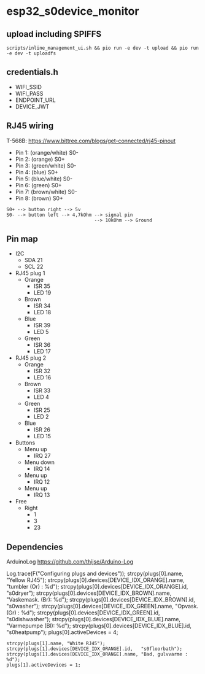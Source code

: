 # esp32_s0device_monitor #


## upload including SPIFFS ##
```
scripts/inline_management_ui.sh && pio run -e dev -t upload && pio run -e dev -t uploadfs
```

## credentials.h ##
* WIFI_SSID
* WIFI_PASS
* ENDPOINT_URL
* DEVICE_JWT

## RJ45 wiring ##
T-568B: https://www.bittree.com/blogs/get-connected/rj45-pinout
* Pin 1: (orange/white) S0-
* Pin 2: (orange) S0+
* Pin 3: (green/white) S0-
* Pin 4: (blue) S0+
* Pin 5: (blue/white) S0-
* Pin 6: (green) S0+
* Pin 7: (brown/white) S0-
* Pin 8: (brown) S0+
```
S0+ --> button right --> 5v
S0- --> button left --> 4,7kOhm --> signal pin
                                --> 10kOhm --> Ground
```

## Pin map ##
* I2C
    * SDA 21
    * SCL 22
* RJ45 plug 1
    * Orange
        * ISR 35
        * LED 19
    * Brown
        * ISR 34
        * LED 18
    * Blue  
        * ISR 39
        * LED 5
    * Green
        * ISR 36
        * LED 17
* RJ45 plug 2
    * Orange
        * ISR 32
        * LED 16
    * Brown
        * ISR 33
        * LED 4
    * Green
        * ISR 25
        * LED 2
    * Blue  
        * ISR 26
        * LED 15
* Buttons
    * Menu up
        * IRQ 27
    * Menu down
        * IRQ 14
    * Menu up
        * IRQ 12
    * Menu up
        * IRQ 13
* Free
    * Right
        * 1
        * 3
        * 23

## Dependencies ##
ArduinoLog
https://github.com/thijse/Arduino-Log

 Log.trace(F("Configuring plugs and devices"));
    strcpy(plugs[0].name, "Yellow RJ45");
    strcpy(plugs[0].devices[DEVICE_IDX_ORANGE].name, "tumbler (Or)   : %d");
    strcpy(plugs[0].devices[DEVICE_IDX_ORANGE].id,   "s0dryer");
    strcpy(plugs[0].devices[DEVICE_IDX_BROWN].name,  "Vaskemask. (Br): %d");
    strcpy(plugs[0].devices[DEVICE_IDX_BROWN].id,    "s0washer");
    strcpy(plugs[0].devices[DEVICE_IDX_GREEN].name,  "Opvask. (Gr)   : %d");
    strcpy(plugs[0].devices[DEVICE_IDX_GREEN].id,    "s0dishwasher");
    strcpy(plugs[0].devices[DEVICE_IDX_BLUE].name,   "Varmepumpe (Bl): %d");
    strcpy(plugs[0].devices[DEVICE_IDX_BLUE].id,     "s0heatpump");
    plugs[0].activeDevices = 4;

    strcpy(plugs[1].name, "White RJ45");
    strcpy(plugs[1].devices[DEVICE_IDX_ORANGE].id,   "s0floorbath");
    strcpy(plugs[1].devices[DEVICE_IDX_ORANGE].name, "Bad, gulvvarme : %d");
    plugs[1].activeDevices = 1;
